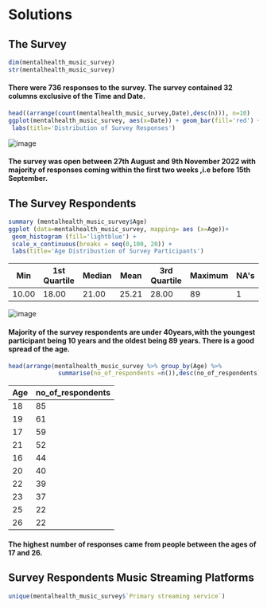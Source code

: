 # Solutions
## The Survey
````r
dim(mentalhealth_music_survey)
str(mentalhealth_music_survey)
  ````
 #### There were 736 responses to the survey. The survey contained 32 columns exclusive of the Time and Date. 
 
 ````r
head((arrange(count(mentalhealth_music_survey,Date),desc(n))), n=10)
ggplot(mentalhealth_music_survey, aes(x=Date)) + geom_bar(fill='red') +
  labs(title='Distribution of Survey Responses')
  ````
![image](https://user-images.githubusercontent.com/88348888/222712524-63753c78-75e5-41cf-9ad5-982685e8ba18.png)
#### The survey was open between 27th August and 9th November 2022 with majority of responses coming within the first two weeks ,i.e before 15th September. 

## The Survey Respondents
 ````r
summary (mentalhealth_music_survey$Age)
ggplot (data=mentalhealth_music_survey, mapping= aes (x=Age))+ 
  geom_histogram (fill='lightblue') + 
  scale_x_continuous(breaks = seq(0,100, 20)) + 
  labs(title='Age Distribustion of Survey Participants')
  ````

| Min    | 1st Quartile | Median | Mean  | 3rd Quartile | Maximum | NA's |
| -------| ------------ | ------ | ----- | ------------ | ------- | ---- |
| 10.00  | 18.00        | 21.00  | 25.21 | 28.00        | 89      | 1    |

![image](https://user-images.githubusercontent.com/88348888/222715661-21a98557-5957-4703-b206-b340449284ba.png)
#### Majority of the survey respondents are under 40years,with the youngest participant being 10 years and the oldest being 89 years. There is a good spread of the age.

 ````r
head(arrange(mentalhealth_music_survey %>% group_by(Age) %>% 
               summarise(no_of_respondents =n()),desc(no_of_respondents)), n=10)
  ````
| Age | no_of_respondents |
| --- | ----------------- |
| 18  | 85                |
| 19  | 61                |
| 17  | 59                |
| 21  | 52                |
| 16  | 44                |
| 20  | 40                |
| 22  | 39                |
| 23  | 37                |
| 25  | 22                |
| 26  | 22                |
#### The highest number of responses came from people between the ages of 17 and 26.

## Survey Respondents Music Streaming Platforms
 ````r
unique(mentalhealth_music_survey$`Primary streaming service`)
  ````

